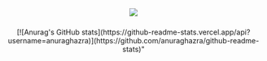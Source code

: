<div align="center">
  <img src="https://capsule-render.vercel.app/api?type=waving&fontColor=FFFFFF&color=0:e53935,100:e35d5b&height=300&section=header&text=HJ%27s%20Github&fontSize=90"/>
</div>
<h3 align="center"></h3>
<div align="center">
  [![Anurag's GitHub stats](https://github-readme-stats.vercel.app/api?username=anuraghazra)](https://github.com/anuraghazra/github-readme-stats)"
</div>

